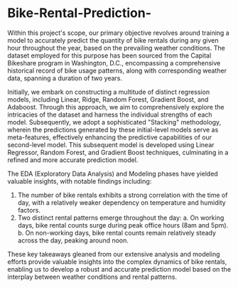 # Bike-Rental-Prediction-

Within this project's scope, our primary objective revolves around training a model to accurately predict the quantity of bike rentals during any given hour throughout the year, based on the prevailing weather conditions. The dataset employed for this purpose has been sourced from the Capital Bikeshare program in Washington, D.C., encompassing a comprehensive historical record of bike usage patterns, along with corresponding weather data, spanning a duration of two years.

Initially, we embark on constructing a multitude of distinct regression models, including Linear, Ridge, Random Forest, Gradient Boost, and Adaboost. Through this approach, we aim to comprehensively explore the intricacies of the dataset and harness the individual strengths of each model. Subsequently, we adopt a sophisticated "Stacking" methodology, wherein the predictions generated by these initial-level models serve as meta-features, effectively enhancing the predictive capabilities of our second-level model. This subsequent model is developed using Linear Regressor, Random Forest, and Gradient Boost techniques, culminating in a refined and more accurate prediction model.

The EDA (Exploratory Data Analysis) and Modeling phases have yielded valuable insights, with notable findings including:

1. The number of bike rentals exhibits a strong correlation with the time of day, with a relatively weaker dependency on temperature and humidity factors.
2. Two distinct rental patterns emerge throughout the day:
   a. On working days, bike rental counts surge during peak office hours (8am and 5pm).
   b. On non-working days, bike rental counts remain relatively steady across the day, peaking around noon.

These key takeaways gleaned from our extensive analysis and modeling efforts provide valuable insights into the complex dynamics of bike rentals, enabling us to develop a robust and accurate prediction model based on the interplay between weather conditions and rental patterns.
